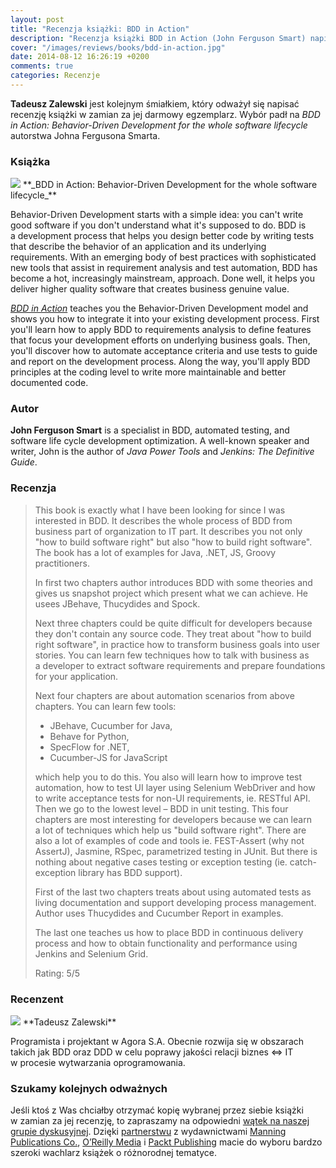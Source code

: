 ```yaml
---
layout: post
title: "Recenzja książki: BDD in Action"
description: "Recenzja książki BDD in Action (John Ferguson Smart) napisana przez Tadeusza Zalewskiego."
cover: "/images/reviews/books/bdd-in-action.jpg"
date: 2014-08-12 16:26:19 +0200
comments: true
categories: Recenzje
---
```

**Tadeusz Zalewski** jest kolejnym śmiałkiem, który odważył się napisać recenzję książki w&nbsp;zamian za jej darmowy egzemplarz. Wybór padł na _BDD in Action: Behavior-Driven Development for the whole software lifecycle_ autorstwa Johna Fergusona Smarta. 

<!--more-->

### Książka
<img class="no-border book-cover" src="{{ root_url }}/images/reviews/books/bdd-in-action.jpg" />
**_BDD in Action: Behavior-Driven Development for the whole software lifecycle_**

Behavior-Driven Development starts with a&nbsp;simple idea: you can't write good software if you don't understand what it's supposed to do. BDD is a&nbsp;development process that helps you design better code by writing tests that describe the behavior of an&nbsp;application and its underlying requirements. With an&nbsp;emerging body of best practices with sophisticated new tools that assist in requirement analysis and test automation, BDD has become a&nbsp;hot, increasingly mainstream, approach. Done well, it helps you deliver higher quality software that creates business genuine value.

<a href="http://www.manning.com/smart/" target="_blank">_BDD in Action_</a> teaches you the Behavior-Driven Development model and shows you how to integrate it into your existing development process. First you'll learn how to apply BDD to requirements analysis to define features that focus your development efforts on underlying business goals. Then, you'll discover how to automate acceptance criteria and use tests to guide and report on the development process. Along the way, you'll apply BDD principles at the coding level to write more maintainable and better documented code.

<span class="clearfix"></span>

### Autor
**John Ferguson Smart** is a&nbsp;specialist in BDD, automated testing, and software life cycle development optimization. A&nbsp;well-known speaker and writer, John is the author of _Java Power Tools_ and _Jenkins: The Definitive Guide_.

### Recenzja
<blockquote>
  <p>This book is exactly what I have been looking for since I was interested in BDD. It describes the whole process of BDD from business part of organization to IT part. It describes you not only "how to build software right" but also "how to build right software". The book has a&nbsp;lot of examples for Java, .NET, JS, Groovy practitioners.</p>
  <p>In first two chapters author introduces BDD with some theories and gives us snapshot project which present what we can achieve. He usees JBehave, Thucydides and Spock.</p>
  <p>Next three chapters could be quite difficult for developers because they don't contain any source code. They treat about "how to build right software", in practice how to transform business goals into user stories. You can learn few techniques how to talk with business as a&nbsp;developer to extract software requirements and prepare foundations for your application.</p>
  <p>Next four chapters are about automation scenarios from above chapters. You can learn few tools:
  	<ul>
  	  <li>JBehave, Cucumber for Java,</li>
  	  <li>Behave for Python,</li>
  	  <li>SpecFlow for .NET,</li>
  	  <li>Cucumber-JS for JavaScript</li>
  	</ul>
  which help you to do this. You also will learn how to improve test automation, how to test UI layer using Selenium WebDriver and how to write acceptance tests for non-UI requirements, ie. RESTful API.
  Then we go to the lowest level – BDD in unit testing. This four chapters are most interesting for developers because we can learn a&nbsp;lot of techniques which help us "build software right". There are also a&nbsp;lot of examples of code and tools ie. FEST-Assert (why not AssertJ), Jasmine, RSpec, parametrized testing in JUnit. But there is nothing about negative cases testing or exception testing (ie. catch-exception library has BDD support).</p>
  <p>First of the last two chapters treats about using automated tests as living documentation and support developing process management. Author uses Thucydides and Cucumber Report in examples.</p>
  <p>The last one teaches us how to place BDD in continuous delivery process and how to obtain functionality and performance using Jenkins and Selenium Grid.</p>
  <p>Rating: 5/5</p>
</blockquote>

### Recenzent
<img class="no-border reviewer-face" src="{{ root_url }}/images/reviews/reviewers/zalewski-tadeusz.jpg" />
**Tadeusz Zalewski**

Programista i&nbsp;projektant w&nbsp;Agora S.A. Obecnie rozwija się w&nbsp;obszarach takich jak BDD oraz DDD w&nbsp;celu poprawy jakości relacji biznes&nbsp;<=>&nbsp;IT w&nbsp;procesie wytwarzania oprogramowania.

<span class="clearfix"></span>

### Szukamy kolejnych odważnych
Jeśli ktoś z&nbsp;Was chciałby otrzymać kopię wybranej przez siebie książki w&nbsp;zamian za jej recenzję, to zapraszamy na odpowiedni <a href="https://groups.google.com/d/topic/torunjug/QvoMIJhDM0M/discussion" target="_blank">wątek na naszej grupie dyskusyjnej</a>. Dzięki <a href="/partners/">partnerstwu</a> z&nbsp;wydawnictwami <a href="http://www.manning.com" target="_blank">Manning Publications Co.</a>, <a href="http://oreilly.com" target="_blank">O’Reilly Media</a> i <a href="http://www.packtpub.com" target="_blank">Packt Publishing</a> macie do wyboru bardzo szeroki wachlarz książek o&nbsp;różnorodnej tematyce.